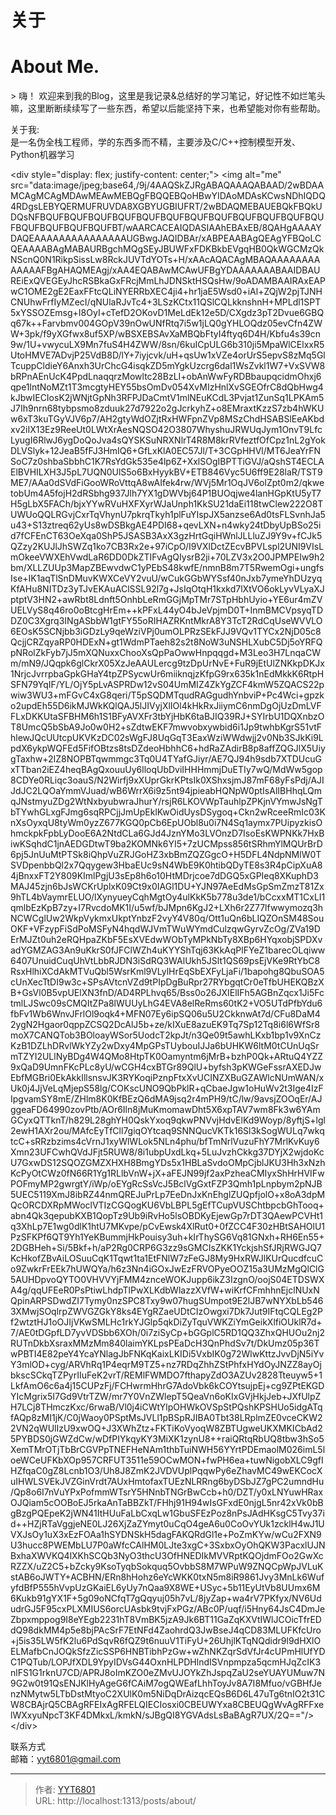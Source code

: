 # 关于



# About Me.

&gt; 嗨！ 欢迎来到我的Blog，这里是我记录&amp;总结好的学习笔记，好记性不如烂笔头嘛，这里断断续续写了一些东西，希望以后能坚持下来，也希望能对你有些帮助。


关于我:  
是一名伪全栈工程师，学的东西多而不精，主要涉及C/C&#43;&#43;控制模型开发、Python机器学习  
  
  
&lt;div style=&#34;display: flex; justify-content: center;&#34;&gt;
&lt;img alt=&#34;me&#34; src=&#34;data:image/jpeg;base64,/9j/4AAQSkZJRgABAQAAAQABAAD/2wBDAAMCAgMCAgMDAwMEAwMEBQgFBQQEBQoHBwYIDAoMDAsKCwsNDhIQDQ4RDgsLEBYQERMUFRUVDA8XGBYUGBIUFRT/2wBDAQMEBAUEBQkFBQkUDQsNFBQUFBQUFBQUFBQUFBQUFBQUFBQUFBQUFBQUFBQUFBQUFBQUFBQUFBQUFBQUFBQUFBT/wAARCACEAIQDASIAAhEBAxEB/8QAHgAAAAYDAQEAAAAAAAAAAAAAAAUGBwgJAQIDBAr/xABPEAABAgQEAgYFBQoLCQEAAAABAgMABAURBgchMQgSEyJBUWFxFDKBkbEVgqHB0QkWGCMzQkNScnQ0N1RikpSissLw8RckJUVTdYOTs&#43;H/xAAcAQACAgMBAQAAAAAAAAAAAAAFBgAHAQMEAgj/xAA4EQABAwMCAwUFBgYDAAAAAAABAAIDBAUREiExQVEGEyJhcRSBkaGxFRcjMmLhJDNSktHSQsHw/9oADAMBAAIRAxEAPwC1OME2gE2EaxFFtcQLiNYERRbXEC4ji4&#43;hr1jaE5Wsd0&#43;iAl&#43;ZQjW2pjTJNHCNUhwFrfIyMZecI/qNUlaRJvTc4&#43;3LSzKCtx11QSlCQLkknshnH&#43;MPLdl1SPT5xYSSOZEmsg&#43;I8OyI&#43;cTefD2OKovD1MeLdEk12e5D/CXgdz3pT2Dvue6GBQq67k&#43;&#43;Farvbmv004GOpV39nOwUNfRtq7i5w1jLQ0gYHLOQdz05evCfn4ZWW&#43;3pk/f9yXGfwx8uf5XP/wBSXEBSAvXaMBQbFtyI4ftyq6D4H/Kbfu4s39cn9w/1U&#43;vwycuLX9Mn7fuS4H4ZWW/8sn/6kuICpULG6b310ji5MpaWlCElxxR5UtoHMVE7ADvjP25VdB8D/lY&#43;7iyjcvk/uH&#43;qsUw1xVZe4orUrS5epvS8zMq5GlTcuppCldieY6Anxh3UrChcG4isqkZD5mYgkUzcrg6dal1WsZvkl1W7&#43;VxSVW8bRPnAEnUcK4PpdLnaqqrzMowltc28BzLI&#43;obAnWwFyRDBbaupqcidmOhxj6qpe1lntNoMZt1T3mcgtyHEY55bsOmDv054XvMIzHnlXvSGEOfrC8dQbHwg4kJbwIECIosK2jWNjtGpNh3RFPJDaCmtV1mlNEuKCdL3Pvjat1ZunSq1LPKAm5J7Ih9nrn68tybpsmo8zduuk27d7922o2gJcrkyhZ&#43;o8EMraxtKzzS7zb4hWKUw6xT3kuTGyVJV6p7/AH2gtyWdOZjtRxHWFpnZVp8MSzChdHSABSlEeAKbdxv2iIX13Ez9ReeUt0LWtXrAesNQSO42O3807WhyshuJRWUqJym1OnvT9LfcLyugI6RlwJ6ygDoQoJva4sQYSKSuNRXNlrT4R8M8krRVfeztfOfCpz1nL2gYokDLVSlyk&#43;12JeaB5fFJ3HmIQ6&#43;GfLxKlA0EC57Jl/T&#43;3CGpHHVl/MT6JeaYrFNSoC7z0shbaSbbhC1K7RsYdGk535e4lp6Z&#43;XxlSOgIBPTTiGVJ/aQshST4ECLAElBVHILXH3J5pL7UQN0UlS5o6BxHyykBV&#43;ETB846Vyc5U6ff9E28laR/TST9ME7/AAa0dSVdFiGooWRoVttqA8wAIfek4rw/WVj5Mr1OqJV6olZpt0m2/qkwetobUm4A5fojH2dRSbhg937Jlh7YX1gDWVbj64P1BUOqjwe4lanHGpKtU5yT7H5gLbX5FACh/bjxYYwRVuHXFXyrWJaUnph1KkSU21daEi118twClew222O8TUWUoQQLRGvjCxrTqVhynU7pkrqTkyh1plFuYIspJX5anzse6Ad0tsFLSvnhJa5u43&#43;S13ztreq62yUs8wDSBkgAE4PDI68&#43;qevLXN&#43;n4wky24tDbyUpBSo25id7fCFEnCT63OeXqa0ShP5JSASB3AxX3gzHrtGqiHWnlJLLluZJ9Y9v&#43;fCJk5QZzy2KUJlJhSWZq1ko7CB3Rx2e&#43;97iCpO/I9VXlDctZEcvBPVLspl2UNI9VIsLmOkeeVWXEhVwdLaR6DD0DkZTIFvAgQIysrB2ji&#43;70LZV3x2O0JPMPEIw9h2bm/XLLZUUp3MapZBEwvdwC1yPEbS48kwfE/nmnB8m7T5RwemOgi&#43;ungfsIse&#43;IK1aqTlSnDMuvKWXCeVY2vuU/wCukGGbWYSsf40nJxb7ymeYhDUzyqKfAHu8NITDz3yTJvEKAuAClSSL92l7g&#43;JsIqOtqH1kxkd7lXtVO6okLyvVLyaXJptptV3HN2&#43;awRbt8Ldnft5OnhbLeRmGGjMpTMr7STpHbhUyio&#43;YE6ur4mZVUELVyS8q46ro0oBtcgHrEm&#43;&#43;kPFxL44yO4bJeVpjmD0T&#43;InmBMCVpsyqTDDZ0C3Xgrq3INgASbbW1gtFY55oRIHAZRKntMkrA8Y3TcT2RdCqUseWVVLO6EOsK5SCNjbb3iGDzLy9qeWziVPj0umOLPRzSEkFJJ9VQv1TYCx2NjD05c8QcjjCRZqyaRP0HDExN&#43;gt1WdmPTaeh82s2t8NoW3uNSHLXubC5Dj5oYRFQpNRolZkFyb7jJ5mXQNuxxChooXsQpPaOwwHnpqqgd&#43;M3Leo3H7LnqaCWm/mN9/JQqpk6glCkrX05XzJeAAULercg9tzDpUrNvE&#43;FuR9jEtUlZNKkpDKJx1NrjcJvrrpbaGpkGHaY4tpZPSycwUr6miiknqjzKfpG9rx635k1nEdMkkK6RtpHSFN79YqIF/YL/OjY5pLvASPRDw12vS04UmMIZ4ZkYgZCF4kmW5ZQACS22pwiw3WU3&#43;mFGvC4xG8qeri/T5pSQDMTqudRAGgudhYnbviP&#43;Pc4Wci&#43;gpzko2updEh55D6ikMJWkKQlQAJ5lJIVyjXlIOl4kHkRxJiiymC6nmDgOjUzDmLVFFLxDKKUtaSFBHM6h1S1BFyAVXFr3tbYjHbK6taBJIQ39RJ&#43;SYIrbU1DQXnbzOT8UmcQ5bSbA9Jo0w0H2&#43;sZdtwEKF7mwvobxywbid6i1Jp9twhbKgrS51vtFhlewJQcUUtcpUKVKzDC02sWgFJ8UqGqT3EaxWziWWdwjj2v0Nb3SJkKi9LpdX6ykpWQFEd5FifOBtzs8tsDZdeoHbhhC6&#43;hdRaZAdirB8p8affZQGJlX5UiygTaxhw&#43;2IZ8NOPBTqwmmgc3Tq0U4TYafGJiyr/AE7QJ94h9sdb7XTDUcuGxTTban2iEZ4heqBAgQxouuUy6lloqUbDviIHHHmmjDuETIy7wQ/MdWw5gop8CDYe0RLiqc3oauS/N2Wirfj9xXUprGkrKPtsIk0XShxsjmJ87mF68yFsPdj/AJIJdJC2LQOaYmmVJuad/wB6WrrX6i9z5nt94jpieabHQNpW0ptIsAlIBHhqLQmqJNstmyuZDg2WtNxbyubwraJhurY/rsjR6LKOVWpTauhlpZPKjnVYmwJsNgTbTYwhGLxgFJmg6sqRPCjjJmUpEklKwOidUysDSygoq&#43;Ckn2wRceeRmIc03KnXsOyxqU8tyWm0yzZ677KGQ0pCb6EpUObl8u0i7N4Sq1aymx7PUipyzkisOhmckpkFpbLyDooE6A2NtdCLa6GJd4JznYMo3LVOnzD7IsoEsKWPNKk7HxBiwKSqhdC1jnAEDGDtwT9ba2KOMNk6YI5&#43;7zUCMpss856tSRhmYlMQUrBrD6pj5JnUuMtPTSk8iQhpVuZRJGoHZ3xbBmZQZGgcO&#43;H5DFL4NdpNMlW0TSVDpenbbQl2x7Qqygew3HbaEUc9sN4WbE9K0htibQDyTE8s3R4pCipXuA84jBnxxFT2Y809KImlPgjU3sEp8h6o10HtMDrjcoe7dDGQ5xGPIeq8XKuphD3MAJ45zjn6bJsWCKrUplxK09Ct9x0IAGl1DU&#43;YJN97AeEdMsGpSmZmzT81Zx9hTL4bVaymrELUO/lXynyueyCqhMgtOy4ulKkK5b778u3de1/bCcxxMT1CxLI1qmlbEzKpB7zy&#43;I7RvcdoMK1I/u5wf/bJMpn6KgJ2&#43;LXh6r2Z77lfwwymozq3hNCWCglUw2WkpVykmxUkptYnbzF2vyY4V80q/Ott1uQn6bLIQZOnSM48SouOKF&#43;VFzypFiSdPoMSFyN4hqdWJVmTWuWYmdCulzqwGyrvZcOg/ZVa19DErMJZt0uh2eRQHpaZKbF5EsXVEdwWObTyMPkNbTy8XBp6HYqxobjSPDXvadYGMZAG3An9uKkrS0fJFClWZh4uKYYShTqj63KkAqPlFYeZ1barecOLqiww6407UnuidCuqUhVtLbbRJDN3iSdRQ3WAlUkh5JSlt1QS69psEjVKe9RtYbC8RsxHlhiXCdAkMTVuQbl5WsrKml9VLylHrEqSbEXFyLjaFi/1bapohg8QbuSOA5cUnXecTtDI9w3c&#43;SPsAVtcnVZd9tPIpDgBuRpr27RYbgqtCr0eTfbUHEKQBzXB&#43;GsVl0B5vpUElXN3fnD/AD4RPLhvq65/Bss0o26JXIElIFh5AGBnZqcx1Ji5FctmlLJSwc09sCMQItZPa8lWUUyLhG4EVA8elReRms60tK2&#43;VO5UTdPfbYdu6fbFv1Wb6WnvJFrlOl9oqk4&#43;MFN07Ey6ipSQ06u5U2CkknwAt7d/CFu8DaM42ygN2Hgaor0qppZCSQ2DcAlJ5b&#43;ze/kIXuE8azuEK9Tq7Sp12Tq8i6l6WfSr8moX7CANQTob3BOloayWSor5UodcT2kpJt/n3Qe09t5awhLKxb1bp1v9XnCzKzB1DZLhDRvlWkYZy2wDxy4MpGPsTUybouIJJa6bUHKW6ltM0tCUnUqSrmTZYI2ULlNyBDg4W4QMo8HtpTK0Oamyntm6jMrB&#43;bzhP0Qk&#43;ARtuQ4YZZ9xQaD9UmnFKcPLc8yU/wCGH4cxBTGr89QlU&#43;byfsh3pKWGeFssrAXEDJwEbfMGBri0EkAkkIllsnsvJK3RYKoqiPznpFtxXvUCINZXBuGZAWlcNUmWAN/xUk0j4JjVeLqMjepS58lg/COKscUNO9QbPklR&#43;qCbaeJgw1oHuWv2t3Ige4IzFIpgvamSY8mE/ZHlm8K0KfBEzQ6dMA9jsq2r4mPH9/tC/lw/9avsjZOOqEr/AJggeaFD64990zovPtb/AOr6Iln8jMuKmomawDht5X6xpTAV7wm8Fk3w6YAmGCyxQTTknT/h829L28ghYH0QskYxoq9qkwPNVvjHdvElKd9Woyp/8yftjS&#43;lgl2ewH1AXr2ou/MAfcEyTfCll7giqOYtcaq9SNNQucVKTk16Sl3kSogWULq7wkqtcC&#43;sRRzbzims4cVrnJ1xyWlWLok5NLn4phu/bfTmNrlVuzuFhY7MrlKvKuy6Xmn23UFCwhQVdJFjt5RUW8/8i1ubpUxdLkq&#43;5LuJvzhCkkg37DYjX2wjdoKcU7GxwDS12SQOZGMZXHXH8BmgYDs5x1HBLaSvdoOMpCjblJKU3Hh3xNzhKcPyOtCWz0fN66R1Yg1RLlbVnW&#43;jX&#43;aFEJN99jf2axPzheaCMIyxShHrHVIFwPOFmyMP2gwrgtY/iWp/oEYgRcSsVcJ5BclVgGxtFZP3Qmh1pLnpbym2pNJB5UEC5119XmJ8ibRZ44nmQREJuPrLp7EeDnJxKnEhglZUQpfjolO&#43;x8oA3dpMQcORCDXRpMWoclVTIzCGQogKU6VbLBPL5gEfTCupVUSChtbpcbGhTooq&#43;abn4Qk3qepubKXB1QopTz9Ub9iRvHo5lsOBDKyEjewGp7rDT3QAewPCVHt1q3XhLp7E1wg0dlK1htU7MKvpe/pCvEwsk4XlRut0&#43;0fZCC4F30zHBtSAHOlU1PzSFKPf6QT9Yh1YeKBummjHkPouisy3uh&#43;kIrThySG6Vq81GNxh&#43;RH6En55&#43;2DGBHeh&#43;Si/5Bkf&#43;h/aP2Rg0CRP6G3zz9sGMCIsZKK1YckjshSfJRjRWGJQ7KcHkofZBvAiLOSuuCqK1Tqwt1ta1EtFNlW7zFeGJ8My9HxRWJlKUrQucdfcuCo9ZwkrFrEEk7hUWQYa/h6z3Nn4iGOxJwEzFRVOPyeOOZ15a3UMzMgQlClG5AUHDpvoQYTO0VHVVYjFMM4znceWOKJupp6ikZ3IzgnO/oojS04ETDSWXA4g/qqUFEeR0PsPtiwLhdpTlPwXLKdbWlazzXVfW&#43;wiKrfCFmhhnEjclNUxNQpinARPSDwdZI7Tymy0nzSPC8Txy9w07hugSUmpot9E2lJB7wNYXbLb5463XMwjSOqlrpZWVGZGkY8ks4EYgRZaeUDtCIzOwgxi7Dk7Jut9IFtqCQLEg2Pf2wtztHJ1oOJIjVKwSMLHc1rkYJGlp5qkDiZyTquVWKZiYmGeikXlfiOUklR7d&#43;7/AE0tDGpfLD7yvVDSbb6XOh/0i7ziSyCp&#43;bGGplC5RD1QQ3ZhxQHUOu2nj2RUTnDkbXsraxMMzMm840laimYKLpsPEaDcH3QnPhdSv7t/DkUmz05p36TwPBTI4E82peY4YcaYNlagJbFNKqKaixLKIDi5VxbIK0g72WlwKttzJvvDjN5iYvY3mlOD&#43;cyg/ARVhRq1P4eqrM9TZ5&#43;nz7RDqZhhZStPhfxHYdOyJNZZ8ayOjbkscSCkqTZPyrIIuFeK2vrT/REMlFWMDO7fthapyZdO3AZUv2828Tteuyw5&#43;1LkfAmO6c6a4j15CUPzFj/FCHwrmHhrG7AdoVbk6kCOYtsujpEj&#43;cg9ZPtEKGDYIcMgrix5I7Gd9VtrTZW/mr7Y0VnZWlepT5QeaVn6oKIxGVjHkjJeb&#43;JXfUlpZH7LCj8THmczKxc/6rwaB/Vl0j4iCWtYlpOHWkOVSpStPQshKPSHUo5idgATqfAQp8zMI1jK/C0jWaoy0PSptMsJVLl1pBSpRJIBA0Tbt38LRplmZE0vceCKW22VN2qWUlIzU9xwOQ&#43;J3XWhZtz&#43;FKTiKoVyoqW8ZBTUgweUKXMKICbAd25PYBDS0jGWZdCw/wDfPIYkqyKY3MiXK1zynU8&#43;&#43;raiQRtqRbUQ8tbw3hSo5XemTMrOTjTbBrCGVPpTNEFHeNAm1thbTuiNWH56YYrtPDEmaolM026imL5loeWCeUFKbXOp957CRFUT3511e59OCwMON&#43;fwPH6ea&#43;tuwNigobXLC9gfIHZfqaC0gZ8Lcnb1O3/Uh8J8ZmK2JVDVUplPqqwPy6eZhavMC49wEKCocXuIHWLSVEkJVZGinVrdt7AUxHmtofaxTUEzNLRRng6byDSbJZ7gPC2umndHu/Qp8o6I7nVuYPxPofmmWTsrY5HNnbTNGrBwCcb&#43;h0/DZT/y0xLNYuwHRaxOJQiam5cOOBoEJ5rkaAnTaBBZkT/FHhj91H94wIsGFxdE0njgL5nr42xVk0bBgBzgPQEpeK2jWN41ItHUuFaLbCxqLw1GbuSFEzPoz8nPsJAdHKsgC5Tvy37id&#43;&#43;HZjRTaVggjeNE0LJ26XjZaZYmyt0uCqO4geA6u0CoOvYUk1zcklH4wJ1UVXJsOy1uX3xEzFOAa1hSYDNSkH5dagFAKQRdGl1e&#43;PoZmKYw/wCu2FXN9U3hucc8PWEMbLU7P0aWfcCAlHM0LJte3xgC&#43;3SxbxOyOhQKW3PacxlUJNBxhaXWVKQ4lXKhSCQb3NyO3thcU3OfHNEDIkMVVRptKQOjdmFOo2GwXcRZZX/uZ2C5&#43;bZcky9KsoTyqbSokquq5OvbbS8M7WPuW9ZNQCpWpJVLuKstAB6oJWTY&#43;ACBHN/ERn8hHohz6eYcWKK0txN5m8iR9861Jvy3MnLk6WufyfdBfP555hVvpUzGKaiEL6yUy7nQaa9X8WE&#43;USyc&#43;5b11EyUtVb8UUmx6M6Kukb91gYX1F&#43;5g09oNCfqT7gQqyuj05h7vL/8jyZap&#43;wa4rV7PKfyx/NV6UdudrGJ5F95cxPLXMIUS6orcUAsbk9tvjFxPGz/ABc0P/uqf/i5Hny64JsC4DmJeZbpxmppog9I8eYEgb2231hT8VmBK5jzA9Jk6BT11GaZqKXVtIWlJCOicTfrEDdQ98dkMM4p5e8bjPAcSrF7EtNFd4ZaohrdQ3JwBseJ4qCD83MLUFKfcUro&#43;j5is35LW5fK2lu6PdSqvR6fQZ9t6nuuV1TiFyU&#43;26UhjlKTqNQdidr9l9dHXlOELMafbCnJOQkSfzZicSSP6HNBTibhPzGw&#43;wZhNKZqrSdVfJr4cUPmHlUfYDC1PQTub/LOPJfXDL9YpyIDVsG44OxnHLPDHlndISVnpmpza5qcmHJqZcIK3nlFS1G1rknU7CD/APRJ8oImKZO0eZMvUJOYkZhJspqZaU2seYUAYUMuw7N9G2w0t91QsENJKlHyAgeG6fCAiM7ogQWEafLhhToyJv8A7I8Mfuo/vGBHfJenzNMytw5LTbDstMtyoC2XUlK0m5NiDqDrAizqcEQsB6D6L47uTg6tnIO2t31CW8CBAjrQ5CBAgRFEIxAgRFELQIECIosxi0CBEUWYxa8CBEUQgWvAgRFFxelWXxyuNpcT3KF4DMkxL/kmkN/sJBgQI8YGVAdsLsBaBAgR7UX/2Q==&#34;/&gt;
&lt;/div&gt;
  
  
联系方式  
    邮箱：yyt6801@gmail.com  

---

> 作者: [YYT6801](https://blog.yyt6801.top/)  
> URL: http://localhost:1313/posts/about/  


